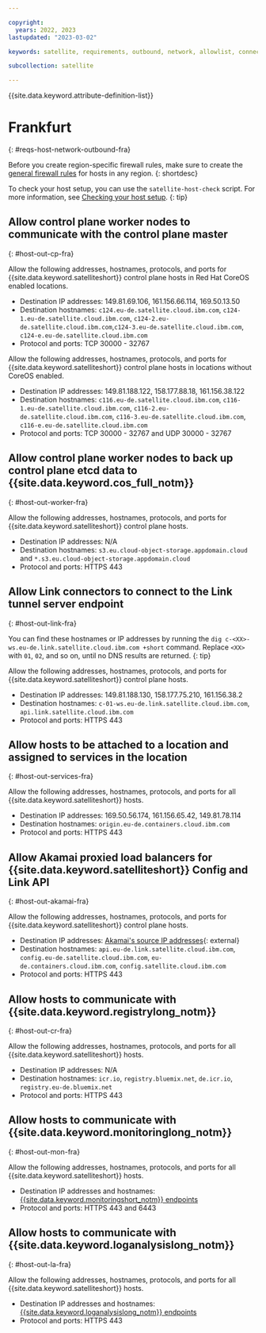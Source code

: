```yaml
---

copyright:
  years: 2022, 2023
lastupdated: "2023-03-02"

keywords: satellite, requirements, outbound, network, allowlist, connectivity, firewall

subcollection: satellite

---
```


{{site.data.keyword.attribute-definition-list}}


# Frankfurt
{: #reqs-host-network-outbound-fra}

Before you create region-specific firewall rules, make sure to create the [general firewall rules](/docs/satellite?topic=satellite-reqs-host-network-outbound) for hosts in any region.
{: shortdesc}


To check your host setup, you can use the `satellite-host-check` script. For more information, see [Checking your host setup](/docs/satellite?topic=satellite-host-network-check).
{: tip}



## Allow control plane worker nodes to communicate with the control plane master
{: #host-out-cp-fra}



Allow the following addresses, hostnames, protocols, and ports for {{site.data.keyword.satelliteshort}} control plane hosts in Red Hat CoreOS enabled locations.
* Destination IP addresses: 149.81.69.106, 161.156.66.114, 169.50.13.50
* Destination hostnames:  `c124.eu-de.satellite.cloud.ibm.com`, `c124-1.eu-de.satellite.cloud.ibm.com`, `c124-2.eu-de.satellite.cloud.ibm.com`,`c124-3.eu-de.satellite.cloud.ibm.com`, `c124-e.eu-de.satellite.cloud.ibm.com`
* Protocol and ports: TCP 30000 - 32767



Allow the following addresses, hostnames, protocols, and ports for {{site.data.keyword.satelliteshort}} control plane hosts in locations without CoreOS enabled.
* Destination IP addresses: 149.81.188.122, 158.177.88.18, 161.156.38.122  
* Destination hostnames:  `c116.eu-de.satellite.cloud.ibm.com`, `c116-1.eu-de.satellite.cloud.ibm.com`, `c116-2.eu-de.satellite.cloud.ibm.com`, `c116-3.eu-de.satellite.cloud.ibm.com`, `c116-e.eu-de.satellite.cloud.ibm.com`
* Protocol and ports: TCP 30000 - 32767 and UDP 30000 - 32767

## Allow control plane worker nodes to back up control plane etcd data to {{site.data.keyword.cos_full_notm}}
{: #host-out-worker-fra}

Allow the following addresses, hostnames, protocols, and ports for {{site.data.keyword.satelliteshort}} control plane hosts.
* Destination IP addresses: N/A
* Destination hostnames: `s3.eu.cloud-object-storage.appdomain.cloud` and `*.s3.eu.cloud-object-storage.appdomain.cloud`
* Protocol and ports: HTTPS 443

## Allow Link connectors to connect to the Link tunnel server endpoint
{: #host-out-link-fra}

You can find these hostnames or IP addresses by running the `dig c-<XX>-ws.eu-de.link.satellite.cloud.ibm.com +short` command. Replace `<XX>` with `01`, `02`, and so on, until no DNS results are returned.
{: tip}

Allow the following addresses, hostnames, protocols, and ports for {{site.data.keyword.satelliteshort}} control plane hosts.
* Destination IP addresses: 149.81.188.130, 158.177.75.210, 161.156.38.2  
* Destination hostnames:  `c-01-ws.eu-de.link.satellite.cloud.ibm.com`, `api.link.satellite.cloud.ibm.com`
* Protocol and ports: HTTPS 443

## Allow hosts to be attached to a location and assigned to services in the location
{: #host-out-services-fra}

Allow the following addresses, hostnames, protocols, and ports for all {{site.data.keyword.satelliteshort}} hosts.
* Destination IP addresses: 169.50.56.174, 161.156.65.42, 149.81.78.114 
* Destination hostnames: `origin.eu-de.containers.cloud.ibm.com`
* Protocol and ports: HTTPS 443

## Allow Akamai proxied load balancers for {{site.data.keyword.satelliteshort}} Config and Link API
{: #host-out-akamai-fra}

Allow the following addresses, hostnames, protocols, and ports for {{site.data.keyword.satelliteshort}} control plane hosts.
* Destination IP addresses:  [Akamai's source IP addresses](https://github.com/IBM-Cloud/kube-samples/tree/master/akamai/gtm-liveness-test){: external}
* Destination hostnames: `api.eu-de.link.satellite.cloud.ibm.com`, `config.eu-de.satellite.cloud.ibm.com`, `eu-de.containers.cloud.ibm.com`, `config.satellite.cloud.ibm.com` 
* Protocol and ports: HTTPS 443

## Allow hosts to communicate with {{site.data.keyword.registrylong_notm}}
{: #host-out-cr-fra}

Allow the following addresses, hostnames, protocols, and ports for all {{site.data.keyword.satelliteshort}} hosts.
* Destination IP addresses: N/A
* Destination hostnames: `icr.io`, `registry.bluemix.net`, `de.icr.io`, `registry.eu-de.bluemix.net`
* Protocol and ports: HTTPS 443

## Allow hosts to communicate with {{site.data.keyword.monitoringlong_notm}}
{: #host-out-mon-fra}

Allow the following addresses, hostnames, protocols, and ports for all {{site.data.keyword.satelliteshort}} hosts.
* Destination IP addresses and hostnames: [{{site.data.keyword.monitoringshort_notm}} endpoints](/docs/monitoring?topic=monitoring-endpoints)
* Protocol and ports: HTTPS 443 and 6443

## Allow hosts to communicate with {{site.data.keyword.loganalysislong_notm}}
{: #host-out-la-fra}

Allow the following addresses, hostnames, protocols, and ports for all {{site.data.keyword.satelliteshort}} hosts.
* Destination IP addresses and hostnames: [{{site.data.keyword.loganalysislong_notm}} endpoints](/docs/log-analysis?topic=log-analysis-endpoints#endpoints_api_public)
* Protocol and ports: HTTPS 443

